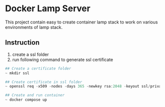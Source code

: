# Docker Lamp Server
This project contain easy to create container lamp stack to work on various environments of lamp stack.

## Instruction
1. create a ssl folder
2. run following command to generate ssl certificate
```powershell
## Create a certificate folder
~ mkdir ssl

## Create certificate in ssl folder
~ openssl req -x509 -nodes -days 365 -newkey rsa:2048 -keyout ssl/privatekey.pem -out ssl/certificate.pem

## Create and run container
~ docker compose up
```
